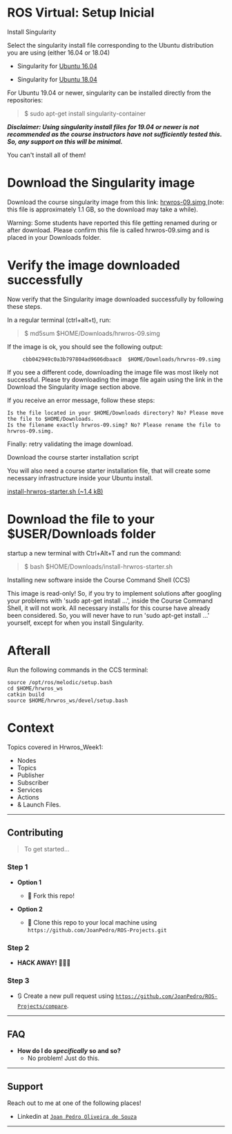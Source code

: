 # ROS Virtual: Setup Inicial

Install Singularity

Select the singularity install file corresponding to the Ubuntu distribution you are using (either 16.04 or 18.04)

- Singularity for <a href= "https://courses.edx.org/assets/courseware/v1/4beeefd3ac34401321609d7697f9097f/asset-v1:DelftX+ROS1x+1T2020+type@asset+block/singularity-container_2.6.1-1_amd64_ubuntu_xenial16.04.deb">Ubuntu 16.04</a>

- Singularity for <a href = "https://courses.edx.org/assets/courseware/v1/626dbd92c8dd641c5657f8d9ec43ead2/asset-v1:DelftX+ROS1x+1T2020+type@asset+block/singularity-container_2.6.1-1_amd64_ubuntu_bionic18.04.deb"> Ubuntu 18.04</a>

For Ubuntu 19.04 or newer, singularity can be installed directly from the repositories:
> $ sudo apt-get install singularity-container

***Disclaimer: Using singularity install files for 19.04 or newer is not recommended as the course instructors have not sufficiently tested this. So, any support on this will be minimal.***

You can't install all of them!

# Download the Singularity image

Download the course singularity image from this link: <a href= "https://surfdrive.surf.nl/files/index.php/s/pp59nr2PLr2QGNg/download"> hrwros-09.simg </a> (note: this file is approximately 1.1 GB, so the download may take a while).

Warning: Some students have reported this file getting renamed during or after download. Please confirm this file is called hrwros-09.simg and is placed in your Downloads folder.

# Verify the image downloaded successfully

Now verify that the Singularity image downloaded successfully by following these steps.

In a regular terminal (ctrl+alt+t), run:

> $ md5sum $HOME/Downloads/hrwros-09.simg

If the image is ok, you should see the following output:

         cbb042949c0a3b797804ad9606dbaac8  $HOME/Downloads/hrwros-09.simg

If you see a different code, downloading the image file was most likely not successful. Please try downloading the image file again using the link in the Download the Singularity image section above.

If you receive an error message, follow these steps:

    Is the file located in your $HOME/Downloads directory? No? Please move the file to $HOME/Downloads.
    Is the filename exactly hrwros-09.simg? No? Please rename the file to hrwros-09.simg.

Finally: retry validating the image download.

Download the course starter installation script

You will also need a course starter installation file, that will create some necessary infrastructure inside your Ubuntu install.

<a href="https://courses.edx.org/assets/courseware/v1/7d7f9ae82dfbbf2be2ce126022e63811/asset-v1:DelftX+ROS1x+1T2020+type@asset+block/install-hrwros-starter.sh"> install-hrwros-starter.sh (~1.4 kB)</a>

# Download the file to your $USER/Downloads folder

startup a new terminal with Ctrl+Alt+T and run the command:
> $ bash $HOME/Downloads/install-hrwros-starter.sh

Installing new software inside the Course Command Shell (CCS)

This image is read-only! So, if you try to implement solutions after googling your problems with 'sudo apt-get install ...', inside the Course Command Shell, it will not work. All necessary installs for this course have already been considered. So, you will never have to run 'sudo apt-get install ...' yourself, except for when you install Singularity.

# Afterall

Run the following commands in the CCS terminal: 

```
source /opt/ros/melodic/setup.bash
cd $HOME/hrwros_ws
catkin build
source $HOME/hrwros_ws/devel/setup.bash
```

# Context 

Topics covered in Hrwros_Week1:

- Nodes
- Topics
- Publisher
- Subscriber
- Services
- Actions
- & Launch Files.

---

## Contributing

> To get started...

### Step 1

- **Option 1**
    - 🍴 Fork this repo!

- **Option 2**
    - 👯 Clone this repo to your local machine using `https://github.com/JoanPedro/ROS-Projects.git`

### Step 2

- **HACK AWAY!** 🔨🔨🔨

### Step 3

- 🔃 Create a new pull request using <a href="https://github.com/JoanPedro/ROS-Projects/compare" target="_blank">`https://github.com/JoanPedro/ROS-Projects/compare`</a>.

---

## FAQ

- **How do I do *specifically* so and so?**
    - No problem! Just do this.

---

## Support

Reach out to me at one of the following places!

- Linkedin at <a href="www.linkedin.com/in/joan-pedro" target="_blank">`Joan Pedro Oliveira de Souza`</a>


---
